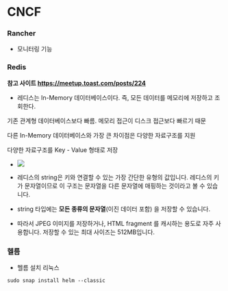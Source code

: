 # CNCF 

### Rancher 

- 모니터링 기능





### Redis

**참고 사이트 https://meetup.toast.com/posts/224**

- 레디스는 In-Memory 데이터베이스이다. 즉, 모든 데이터를 메모리에 저장하고 조회한다.

기존 관계형 데이터베이스보다 빠름. 메모리 접근이 디스크 접근보다 빠르기 때문

다른 In-Memory 데이터베이스와 가장 큰 차이점은 다양한 자료구조를 지원

다양한 자료구조를 Key - Value 형태로 저장



- ![](https://image.toast.com/aaaadh/real/2020/techblog/5%282%29.png)

- 레디스의 string은 키와 연결할 수 있는 가장 간단한 유형의 값입니다. 레디스의 키가 문자열이므로 이 구조는 문자열을 다른 문자열에 매핑하는 것이라고 볼 수 있습니다.

- string 타입에는 **모든 종류의 문자열**(이진 데이터 포함) 을 저장할 수 있습니다.

- 따라서 JPEG 이미지를 저장하거나, HTML fragment 를 캐시하는 용도로 자주 사용합니다. 저장할 수 있는 최대 사이즈는 512MB입니다.

  

### 헬름

- 헬름 설치 리눅스

```
sudo snap install helm --classic
```



